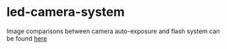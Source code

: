 # led-camera-system
Image comparisons between camera auto-exposure and flash system can be found [here](https://pennstateoffice365-my.sharepoint.com/:f:/g/personal/ozm55_psu_edu/EpmwWASqF1tNk6fHuY-3mIMBEhio6bFEiTEc9CMJOMpzrQ?e=HaaVtL)
